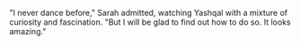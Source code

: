 "I never dance before," Sarah admitted, watching Yashqal with a mixture of curiosity and fascination. "But I will be glad to find out how to do so. It looks amazing."